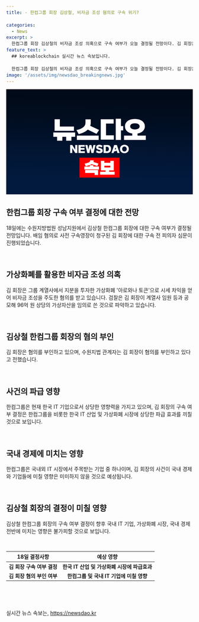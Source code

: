 ```yaml
---
title: - 한컴그룹 회장 김상철, 비자금 조성 혐의로 구속 위기?

categories:
  - News
excerpt: >
  한컴그룹 회장 김상철의 비자금 조성 의혹으로 구속 여부가 오늘 결정될 전망이다. 김 회장은 아로와나 토큰을 통해 비자금을 조성한 혐의로 수사를 받고 있으며, 검찰은 약 96억 원 상당의 가상자산을 임의로 쓴 것으로 의심하고 있다.
feature_text: >
  ## koreablockchain 실시간 뉴스 속보입니다.

  한컴그룹 회장 김상철의 비자금 조성 의혹으로 구속 여부가 오늘 결정될 전망이다. 김 회장은 아로와나 토큰을 통해 비자금을 조성한 혐의로 수사를 받고 있으며, 검찰은 약 96억 원 상당의 가상자산을 임의로 쓴 것으로 의심하고 있다.
image: '/assets/img/newsdao_breakingnews.jpg'
---
```


<p><img src="/assets/img/newsdao_breakingnews.jpg" alt="koreablockchain 속보" /></p>

<h2 data-ke-size="size26">한컴그룹 회장 구속 여부 결정에 대한 전망</h2>

<p data-ke-size="size16">18일에는 수원지방법원 성남지원에서 김상철 한컴그룹 회장에 대한 구속 여부가 결정될 전망입니다. 배임 혐의로 사전 구속영장이 청구된 김 회장에 대한 구속 전 피의자 심문이 진행되었습니다. </p>

<p>​</p>

<h2 data-ke-size="size26">가상화폐를 활용한 비자금 조성 의혹</h2>

<p data-ke-size="size16">김 회장은 그룹 계열사에서 지분을 투자한 가상화폐 '아로와나 토큰'으로 시세 차익을 얻어 비자금 조성을 주도한 혐의를 받고 있습니다. 검찰은 김 회장이 계열사 임원 등과 공모해 96억 원 상당의 가상자산을 임의로 쓴 것으로 파악하고 있습니다. </p>

<p>​</p>

<h2 data-ke-size="size26">김상철 한컴그룹 회장의 혐의 부인</h2>

<p data-ke-size="size16">김 회장은 혐의를 부인하고 있으며, 수원지법 관계자는 김 회장이 혐의를 부인하고 있다고 전했습니다. </p>

<p>​</p>

<h2 data-ke-size="size26">사건의 파급 영향</h2>

<p data-ke-size="size16">한컴그룹은 현재 한국 IT 기업으로서 상당한 영향력을 가지고 있으며, 김 회장의 구속 여부 결정은 한컴그룹을 비롯한 한국 IT 산업 및 가상화폐 시장에 상당한 파급 효과를 끼칠 것으로 보입니다. </p>

<p>​</p>

<h2 data-ke-size="size26">국내 경제에 미치는 영향</h2>

<p data-ke-size="size16">한컴그룹은 국내외 IT 시장에서 주목받는 기업 중 하나이며, 김 회장의 사건이 국내 경제와 기업들에 미칠 영향은 미미하지 않을 것으로 예상됩니다. </p>

<p>​</p>

<h2 data-ke-size="size26">김상철 회장의 결정이 미칠 영향</h2>

<p data-ke-size="size16">김상철 한컴그룹 회장의 구속 여부 결정이 향후 국내 IT 기업, 가상화폐 시장, 국내 경제 전반에 미치는 영향은 불가피할 것으로 보입니다. </p>

<p>​</p>

<table>
    <thead>
        <tr>
            <th style="text-align: center;">18일 결정사항</th>
            <th style="text-align: center;">예상 영향</th>
        </tr>
    </thead>
    <tbody>
        <tr>
            <td style="text-align: center; height: 17px;"><b>김 회장 구속 여부 결정</b></td>
            <td style="text-align: center;"><b>한국 IT 산업 및 가상화폐 시장에 파급효과</b></td>
        </tr>
        <tr>
            <td style="text-align: center; height: 17px;"><b>김 회장 혐의 부인 여부</b></td>
            <td style="text-align: center;"><b>한컴그룹 및 국내 IT 기업에 미칠 영향</b></td>
        </tr>
    </tbody>
</table>

<p>​</p>

<p data-ke-size="size16">&nbsp;</p>
실시간 뉴스 속보는, <a href="https://newsdao.kr" rel="dofollow">https://newsdao.kr</a>


